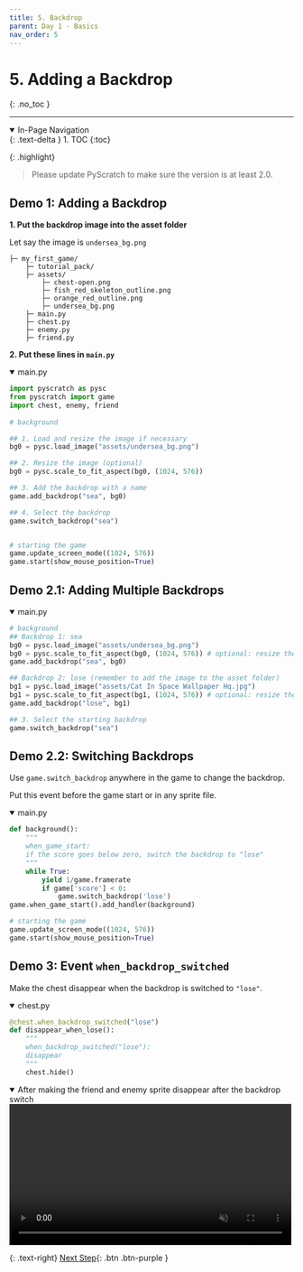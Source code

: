 ```yaml
---
title: 5. Backdrop
parent: Day 1 - Basics
nav_order: 5
---
```

# 5. Adding a Backdrop
{: .no_toc }

---

<details open markdown="block">
  <summary>
    In-Page Navigation
  </summary>
  {: .text-delta }
1. TOC
{:toc}
</details>

{: .highlight}
> Please update PyScratch to make sure the version is at least 2.0.


## Demo 1: Adding a Backdrop
**1. Put the backdrop image into the asset folder**

Let say the image is `undersea_bg.png`
```
├─ my_first_game/
    ├─ tutorial_pack/
    ├─ assets/
        ├─ chest-open.png
        ├─ fish_red_skeleton_outline.png 
        ├─ orange_red_outline.png
        ├─ undersea_bg.png
    ├─ main.py
    ├─ chest.py
    ├─ enemy.py
    ├─ friend.py
```

**2. Put these lines in `main.py`**
<details open markdown="block">
  <summary>
    main.py
  </summary>

```python
import pyscratch as pysc
from pyscratch import game
import chest, enemy, friend
       
# background

## 1. Load and resize the image if necessary 
bg0 = pysc.load_image("assets/undersea_bg.png")

## 2. Resize the image (optional)
bg0 = pysc.scale_to_fit_aspect(bg0, (1024, 576))

## 3. Add the backdrop with a name
game.add_backdrop("sea", bg0) 

## 4. Select the backdrop
game.switch_backdrop("sea")


# starting the game
game.update_screen_mode((1024, 576))
game.start(show_mouse_position=True)
```
</details>

## Demo 2.1: Adding Multiple Backdrops 

<details open markdown="block">
  <summary>
    main.py
  </summary>

```python
# background
## Backdrop 1: sea
bg0 = pysc.load_image("assets/undersea_bg.png")
bg0 = pysc.scale_to_fit_aspect(bg0, (1024, 576)) # optional: resize the image 
game.add_backdrop("sea", bg0) 

## Backdrop 2: lose (remember to add the image to the asset folder)
bg1 = pysc.load_image("assets/Cat In Space Wallpaper Hq.jpg")
bg1 = pysc.scale_to_fit_aspect(bg1, (1024, 576)) # optional: resize the image 
game.add_backdrop("lose", bg1) 

## 3. Select the starting backdrop
game.switch_backdrop("sea")
```
</details>


## Demo 2.2: Switching Backdrops
Use `game.switch_backdrop` anywhere in the game to change the backdrop. 

Put this event before the game start or in any sprite file. 

<details open markdown="block">
  <summary>
    main.py
  </summary>

```python
def background():
    """
    when_game_start: 
    if the score goes below zero, switch the backdrop to "lose"
    """
    while True:
        yield 1/game.framerate
        if game['score'] < 0: 
            game.switch_backdrop('lose')
game.when_game_start().add_handler(background)

# starting the game
game.update_screen_mode((1024, 576))
game.start(show_mouse_position=True)
```
</details>


##  Demo 3: Event `when_backdrop_switched`
Make the chest disappear when the backdrop is switched to `"lose"`. 

<details open markdown="block">
  <summary>
    chest.py
  </summary>

```python
@chest.when_backdrop_switched("lose")
def disappear_when_lose():
    """
    when_backdrop_switched("lose"): 
    disappear
    """
    chest.hide()
```
</details>


<details open markdown="block">
  <summary>
    After making the friend and enemy sprite disappear after the backdrop switch

  </summary>
  <video autoplay loop muted playsinline style="max-width: 100%"  width="500">
    <source src="{{ site.cdn_url }}tut-day1/5-1.mp4" type="video/mp4">
    Your browser does not support the video tag.
    </video>    

</details>


{: .text-right}
[Next Step](./6-sound){: .btn .btn-purple }

